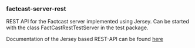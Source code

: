 ### factcast-server-rest

REST API for the Factcast server implemented using Jersey. Can be started with the class FactCastRestTestServer in the test package. 

Documentation of the Jersey based REST-API can be found [here](https://docs.factcast.org/usage/rest/api-guide/)